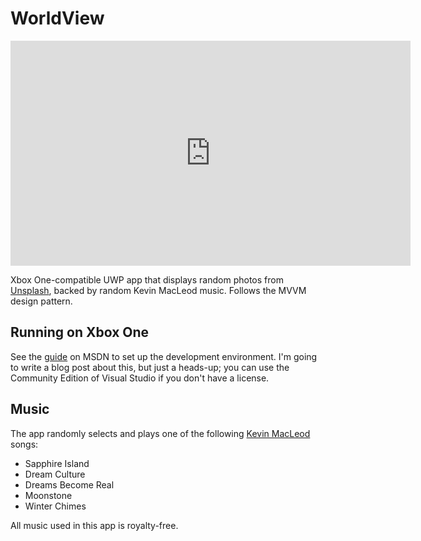 # WorldView

<iframe width="640" height="360" src="https://www.youtube.com/embed/joX23HvMCm4" frameborder="0" allowfullscreen style="display: block; margin: 0 auto;"></iframe>

Xbox One-compatible UWP app that displays random photos from [Unsplash](https://unsplash.com/), backed by random Kevin MacLeod music. Follows the MVVM design pattern.


## Running on Xbox One

See the [guide](https://msdn.microsoft.com/en-us/windows/uwp/xbox-apps/getting-started) on MSDN to set up the development environment. I'm going to write a blog post about this, but just a heads-up; you can use the Community Edition of Visual Studio if you don't have a license.


## Music

The app randomly selects and plays one of the following [Kevin MacLeod](https://incompetech.com/) songs:

* Sapphire Island
* Dream Culture
* Dreams Become Real
* Moonstone
* Winter Chimes

All music used in this app is royalty-free.
